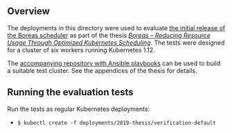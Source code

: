 ## Overview
The deployments in this directory were used to evaluate [the initial release of the Boreas scheduler](https://github.com/boreas/boreas-scheduler/blob/master/CHANGELOG.md#v010-2019-10-25) as part of the thesis *[Boreas – Reducing Resource Usage Through Optimized Kubernetes Scheduling](https://www.duo.uio.no/handle/10852/73303?locale-attribute=en)*. The tests were designed for a cluster of six workers running Kubernetes 1.12.

The [accompanying repository with Ansible playbooks](https://github.com/torgeirl/kubernetes-playbooks) can be used to build a suitable test cluster. See the appendices of the thesis for details.

## Running the evaluation tests
Run the tests as regular Kubernetes deployments:
  - `$ kubectl create -f deployments/2019-thesis/verification-default`
